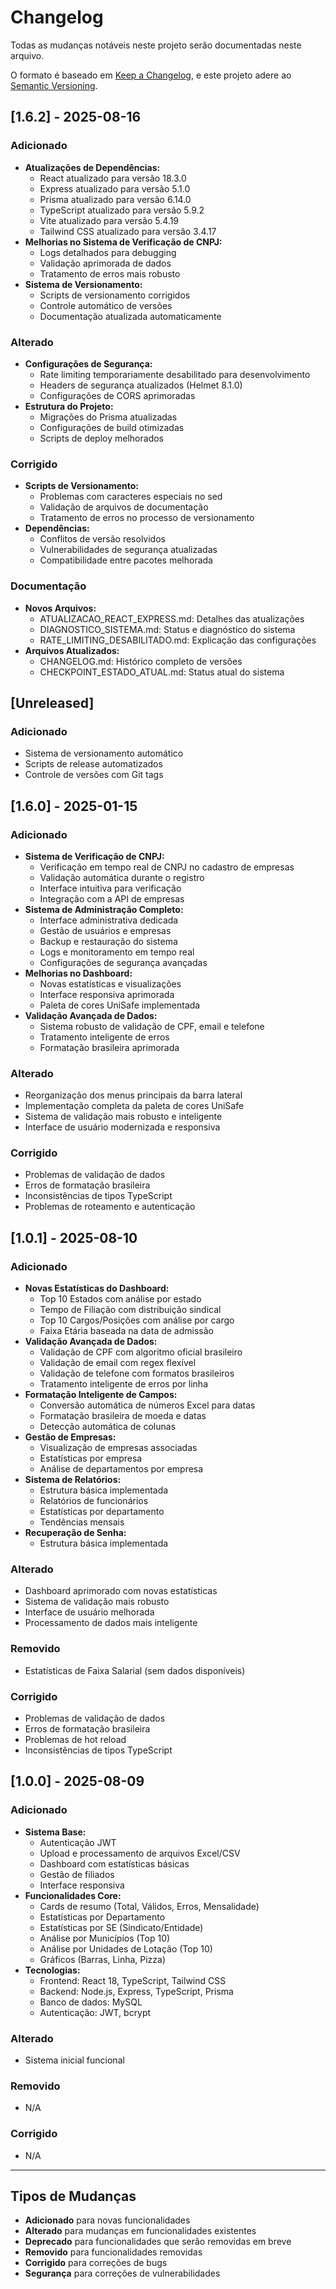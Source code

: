 # Changelog

Todas as mudanças notáveis neste projeto serão documentadas neste arquivo.

O formato é baseado em [Keep a Changelog](https://keepachangelog.com/pt-BR/1.0.0/),
e este projeto adere ao [Semantic Versioning](https://semver.org/lang/pt-BR/).

## [1.6.2] - 2025-08-16

### Adicionado
- **Atualizações de Dependências:**
  - React atualizado para versão 18.3.0
  - Express atualizado para versão 5.1.0
  - Prisma atualizado para versão 6.14.0
  - TypeScript atualizado para versão 5.9.2
  - Vite atualizado para versão 5.4.19
  - Tailwind CSS atualizado para versão 3.4.17
- **Melhorias no Sistema de Verificação de CNPJ:**
  - Logs detalhados para debugging
  - Validação aprimorada de dados
  - Tratamento de erros mais robusto
- **Sistema de Versionamento:**
  - Scripts de versionamento corrigidos
  - Controle automático de versões
  - Documentação atualizada automaticamente

### Alterado
- **Configurações de Segurança:**
  - Rate limiting temporariamente desabilitado para desenvolvimento
  - Headers de segurança atualizados (Helmet 8.1.0)
  - Configurações de CORS aprimoradas
- **Estrutura do Projeto:**
  - Migrações do Prisma atualizadas
  - Configurações de build otimizadas
  - Scripts de deploy melhorados

### Corrigido
- **Scripts de Versionamento:**
  - Problemas com caracteres especiais no sed
  - Validação de arquivos de documentação
  - Tratamento de erros no processo de versionamento
- **Dependências:**
  - Conflitos de versão resolvidos
  - Vulnerabilidades de segurança atualizadas
  - Compatibilidade entre pacotes melhorada

### Documentação
- **Novos Arquivos:**
  - ATUALIZACAO_REACT_EXPRESS.md: Detalhes das atualizações
  - DIAGNOSTICO_SISTEMA.md: Status e diagnóstico do sistema
  - RATE_LIMITING_DESABILITADO.md: Explicação das configurações
- **Arquivos Atualizados:**
  - CHANGELOG.md: Histórico completo de versões
  - CHECKPOINT_ESTADO_ATUAL.md: Status atual do sistema

## [Unreleased]

### Adicionado
- Sistema de versionamento automático
- Scripts de release automatizados
- Controle de versões com Git tags

## [1.6.0] - 2025-01-15

### Adicionado
- **Sistema de Verificação de CNPJ:**
  - Verificação em tempo real de CNPJ no cadastro de empresas
  - Validação automática durante o registro
  - Interface intuitiva para verificação
  - Integração com a API de empresas
- **Sistema de Administração Completo:**
  - Interface administrativa dedicada
  - Gestão de usuários e empresas
  - Backup e restauração do sistema
  - Logs e monitoramento em tempo real
  - Configurações de segurança avançadas
- **Melhorias no Dashboard:**
  - Novas estatísticas e visualizações
  - Interface responsiva aprimorada
  - Paleta de cores UniSafe implementada
- **Validação Avançada de Dados:**
  - Sistema robusto de validação de CPF, email e telefone
  - Tratamento inteligente de erros
  - Formatação brasileira aprimorada

### Alterado
- Reorganização dos menus principais da barra lateral
- Implementação completa da paleta de cores UniSafe
- Sistema de validação mais robusto e inteligente
- Interface de usuário modernizada e responsiva

### Corrigido
- Problemas de validação de dados
- Erros de formatação brasileira
- Inconsistências de tipos TypeScript
- Problemas de roteamento e autenticação

## [1.0.1] - 2025-08-10

### Adicionado
- **Novas Estatísticas do Dashboard:**
  - Top 10 Estados com análise por estado
  - Tempo de Filiação com distribuição sindical
  - Top 10 Cargos/Posições com análise por cargo
  - Faixa Etária baseada na data de admissão
- **Validação Avançada de Dados:**
  - Validação de CPF com algoritmo oficial brasileiro
  - Validação de email com regex flexível
  - Validação de telefone com formatos brasileiros
  - Tratamento inteligente de erros por linha
- **Formatação Inteligente de Campos:**
  - Conversão automática de números Excel para datas
  - Formatação brasileira de moeda e datas
  - Detecção automática de colunas
- **Gestão de Empresas:**
  - Visualização de empresas associadas
  - Estatísticas por empresa
  - Análise de departamentos por empresa
- **Sistema de Relatórios:**
  - Estrutura básica implementada
  - Relatórios de funcionários
  - Estatísticas por departamento
  - Tendências mensais
- **Recuperação de Senha:**
  - Estrutura básica implementada

### Alterado
- Dashboard aprimorado com novas estatísticas
- Sistema de validação mais robusto
- Interface de usuário melhorada
- Processamento de dados mais inteligente

### Removido
- Estatísticas de Faixa Salarial (sem dados disponíveis)

### Corrigido
- Problemas de validação de dados
- Erros de formatação brasileira
- Problemas de hot reload
- Inconsistências de tipos TypeScript

## [1.0.0] - 2025-08-09

### Adicionado
- **Sistema Base:**
  - Autenticação JWT
  - Upload e processamento de arquivos Excel/CSV
  - Dashboard com estatísticas básicas
  - Gestão de filiados
  - Interface responsiva
- **Funcionalidades Core:**
  - Cards de resumo (Total, Válidos, Erros, Mensalidade)
  - Estatísticas por Departamento
  - Estatísticas por SE (Sindicato/Entidade)
  - Análise por Municípios (Top 10)
  - Análise por Unidades de Lotação (Top 10)
  - Gráficos (Barras, Linha, Pizza)
- **Tecnologias:**
  - Frontend: React 18, TypeScript, Tailwind CSS
  - Backend: Node.js, Express, TypeScript, Prisma
  - Banco de dados: MySQL
  - Autenticação: JWT, bcrypt

### Alterado
- Sistema inicial funcional

### Removido
- N/A

### Corrigido
- N/A

---

## Tipos de Mudanças

- **Adicionado** para novas funcionalidades
- **Alterado** para mudanças em funcionalidades existentes
- **Deprecado** para funcionalidades que serão removidas em breve
- **Removido** para funcionalidades removidas
- **Corrigido** para correções de bugs
- **Segurança** para correções de vulnerabilidades
